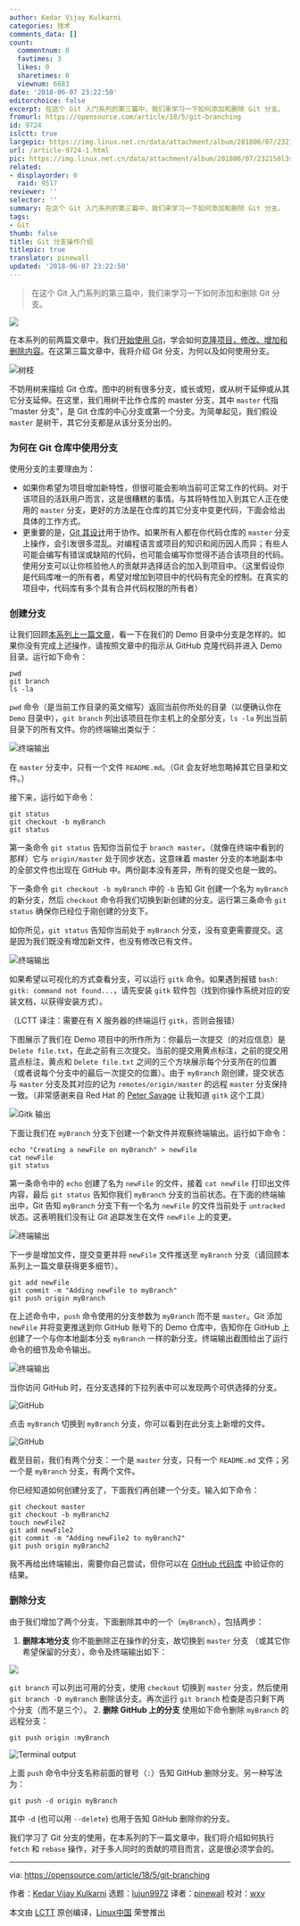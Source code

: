 ```yaml
---
author: Kedar Vijay Kulkarni
categories: 技术
comments_data: []
count:
  commentnum: 0
  favtimes: 3
  likes: 0
  sharetimes: 0
  viewnum: 6683
date: '2018-06-07 23:22:50'
editorchoice: false
excerpt: 在这个 Git 入门系列的第三篇中，我们来学习一下如何添加和删除 Git 分支。
fromurl: https://opensource.com/article/18/5/git-branching
id: 9724
islctt: true
largepic: https://img.linux.net.cn/data/attachment/album/201806/07/232158l3slzxx33kezcc5x.jpg
url: /article-9724-1.html
pic: https://img.linux.net.cn/data/attachment/album/201806/07/232158l3slzxx33kezcc5x.jpg.thumb.jpg
related:
- displayorder: 0
  raid: 9517
reviewer: ''
selector: ''
summary: 在这个 Git 入门系列的第三篇中，我们来学习一下如何添加和删除 Git 分支。
tags:
- Git
thumb: false
title: Git 分支操作介绍
titlepic: true
translator: pinewall
updated: '2018-06-07 23:22:50'
---
```



> 
> 在这个 Git 入门系列的第三篇中，我们来学习一下如何添加和删除 Git 分支。
> 
> 
> 


![](/data/attachment/album/201806/07/232158l3slzxx33kezcc5x.jpg)


在本系列的前两篇文章中，我们[开始使用 Git](/article-9319-1.html)，学会如何[克隆项目，修改、增加和删除内容](/article-9517-1.html)。在这第三篇文章中，我将介绍 Git 分支，为何以及如何使用分支。


![树枝](/data/attachment/album/201806/07/232258bokj2oqrqh5ior0i.jpg "tree branches")


不妨用树来描绘 Git 仓库。图中的树有很多分支，或长或短，或从树干延伸或从其它分支延伸。在这里，我们用树干比作仓库的 master 分支，其中 `master` 代指 ”master 分支”，是 Git 仓库的中心分支或第一个分支。为简单起见，我们假设 `master` 是树干，其它分支都是从该分支分出的。


### 为何在 Git 仓库中使用分支


使用分支的主要理由为：


* 如果你希望为项目增加新特性，但很可能会影响当前可正常工作的代码。对于该项目的活跃用户而言，这是很糟糕的事情。与其将特性加入到其它人正在使用的 `master` 分支，更好的方法是在仓库的其它分支中变更代码，下面会给出具体的工作方式。
* 更重要的是，[Git 其设计](https://en.wikipedia.org/wiki/Git)用于协作。如果所有人都在你代码仓库的 `master` 分支上操作，会引发很多混乱。对编程语言或项目的知识和阅历因人而异；有些人可能会编写有错误或缺陷的代码，也可能会编写你觉得不适合该项目的代码。使用分支可以让你核验他人的贡献并选择适合的加入到项目中。（这里假设你是代码库唯一的所有者，希望对增加到项目中的代码有完全的控制。在真实的项目中，代码库有多个具有合并代码权限的所有者）


### 创建分支


让我们回顾[本系列上一篇文章](/article-9517-1.html)，看一下在我们的 Demo 目录中分支是怎样的。如果你没有完成上述操作，请按照文章中的指示从 GitHub 克隆代码并进入 Demo 目录。运行如下命令：



```
pwd
git branch
ls -la

```

`pwd` 命令（是当前工作目录的英文缩写）返回当前你所处的目录（以便确认你在 `Demo` 目录中），`git branch` 列出该项目在你主机上的全部分支，`ls -la` 列出当前目录下的所有文件。你的终端输出类似于：


![终端输出](/data/attachment/album/201806/07/232259fulowhuxc3vmyuyv.png "Terminal output")


在 `master` 分支中，只有一个文件 `README.md`。（Git 会友好地忽略掉其它目录和文件。）


接下来，运行如下命令：



```
git status
git checkout -b myBranch
git status

```

第一条命令 `git status` 告知你当前位于 `branch master`，（就像在终端中看到的那样）它与 `origin/master` 处于同步状态，这意味着 master 分支的本地副本中的全部文件也出现在 GitHub 中。两份副本没有差异，所有的提交也是一致的。


下一条命令 `git checkout -b myBranch` 中的 `-b` 告知 Git 创建一个名为 `myBranch` 的新分支，然后 `checkout` 命令将我们切换到新创建的分支。运行第三条命令 `git status` 确保你已经位于刚创建的分支下。


如你所见，`git status` 告知你当前处于 `myBranch` 分支，没有变更需要提交。这是因为我们既没有增加新文件，也没有修改已有文件。


![终端输出](/data/attachment/album/201806/07/232307zypoojs93o2zjgt9.png "Terminal output")


如果希望以可视化的方式查看分支，可以运行 `gitk` 命令。如果遇到报错 `bash: gitk: command not found...`，请先安装 `gitk` 软件包（找到你操作系统对应的安装文档，以获得安装方式）。


（LCTT 译注：需要在有 X 服务器的终端运行 `gitk`，否则会报错）


下图展示了我们在 Demo 项目中的所作所为：你最后一次提交（的对应信息）是 `Delete file.txt`，在此之前有三次提交。当前的提交用黄点标注，之前的提交用蓝点标注，黄点和 `Delete file.txt` 之间的三个方块展示每个分支所在的位置（或者说每个分支中的最后一次提交的位置）。由于 `myBranch` 刚创建，提交状态与 `master` 分支及其对应的记为 `remotes/origin/master` 的远程 `master` 分支保持一致。（非常感谢来自 Red Hat 的 [Peter Savage](https://opensource.com/users/psav) 让我知道 `gitk` 这个工具）


![Gitk 输出](/data/attachment/album/201806/07/232308luoexoj2j3lo22l3.png "Gitk output")


下面让我们在 `myBranch` 分支下创建一个新文件并观察终端输出。运行如下命令：



```
echo "Creating a newFile on myBranch" > newFile
cat newFile
git status

```

第一条命令中的 `echo` 创建了名为 `newFile` 的文件，接着 `cat newFile` 打印出文件内容，最后 `git status` 告知你我们 `myBranch` 分支的当前状态。在下面的终端输出中，Git 告知 `myBranch` 分支下有一个名为 `newFile` 的文件当前处于 `untracked` 状态。这表明我们没有让 Git 追踪发生在文件 `newFile` 上的变更。


![终端输出](/data/attachment/album/201806/07/232318mp3a74p35nnl9ztt.png "Terminal output")


下一步是增加文件，提交变更并将 `newFile` 文件推送至 `myBranch` 分支（请回顾本系列上一篇文章获得更多细节）。



```
git add newFile
git commit -m "Adding newFile to myBranch"
git push origin myBranch

```

在上述命令中，`push` 命令使用的分支参数为 `myBranch` 而不是 `master`。Git 添加 `newFile` 并将变更推送到你 GitHub 账号下的 Demo 仓库中，告知你在 GitHub 上创建了一个与你本地副本分支 `myBranch` 一样的新分支。终端输出截图给出了运行命令的细节及命令输出。


![终端输出](/data/attachment/album/201806/07/232321zg9070fg08c9cnft.png "Terminal output")


当你访问 GitHub 时，在分支选择的下拉列表中可以发现两个可供选择的分支。


![GitHub](/data/attachment/album/201806/07/232339fb7lfez7jnkzbele.png "GitHub")


点击 `myBranch` 切换到 `myBranch` 分支，你可以看到在此分支上新增的文件。


![GitHub](/data/attachment/album/201806/07/232350w3c7phg2cswcbvs7.png "GitHub")


截至目前，我们有两个分支：一个是 `master` 分支，只有一个 `README.md` 文件；另一个是 `myBranch` 分支，有两个文件。


你已经知道如何创建分支了，下面我们再创建一个分支。输入如下命令：



```
git checkout master
git checkout -b myBranch2
touch newFile2
git add newFile2
git commit -m "Adding newFile2 to myBranch2"
git push origin myBranch2

```

我不再给出终端输出，需要你自己尝试，但你可以在 [GitHub 代码库](https://github.com/kedark3/Demo/tree/myBranch2) 中验证你的结果。


### 删除分支


由于我们增加了两个分支，下面删除其中的一个（`myBranch`），包括两步：


1. **删除本地分支** 你不能删除正在操作的分支，故切换到 `master` 分支 （或其它你希望保留的分支），命令及终端输出如下：


![](/data/attachment/album/201806/07/232356sfpovd4o9cjjnsps.png)


`git branch` 可以列出可用的分支，使用 `checkout` 切换到 `master` 分支，然后使用 `git branch -D myBranch` 删除该分支。再次运行 `git branch` 检查是否只剩下两个分支（而不是三个）。
2. **删除 GitHub 上的分支** 使用如下命令删除 `myBranch` 的远程分支：



```
git push origin :myBranch

```

![Terminal output](/data/attachment/album/201806/07/232357g7s9vioukdh729k2.png "Terminal output")


上面 `push` 命令中分支名称前面的冒号（`:`）告知 GitHub 删除分支。另一种写法为：



```
git push -d origin myBranch

```

其中 `-d` (也可以用 `--delete`) 也用于告知 GitHub 删除你的分支。


我们学习了 Git 分支的使用，在本系列的下一篇文章中，我们将介绍如何执行 `fetch` 和 `rebase` 操作，对于多人同时的贡献的项目而言，这是很必须学会的。




---


via: <https://opensource.com/article/18/5/git-branching>


作者：[Kedar Vijay Kulkarni](https://opensource.com/users/kkulkarn) 选题：[lujun9972](https://github.com/lujun9972) 译者：[pinewall](https://github.com/pinewall) 校对：[wxy](https://github.com/wxy)


本文由 [LCTT](https://github.com/LCTT/TranslateProject) 原创编译，[Linux中国](https://linux.cn/) 荣誉推出